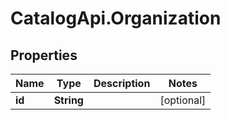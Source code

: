 # CatalogApi.Organization

## Properties
Name | Type | Description | Notes
------------ | ------------- | ------------- | -------------
**id** | **String** |  | [optional] 


